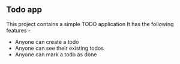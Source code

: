 ## Todo app

This project contains a simple TODO application
It has the following features -

-   Anyone can create a todo
-   Anyone can see their existing todos
-   Anyone can mark a todo as done
